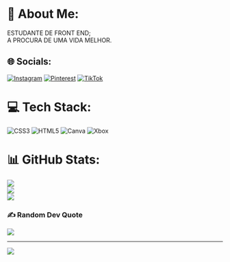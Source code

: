 # 💫 About Me:
ESTUDANTE DE FRONT END;<br>A PROCURA DE UMA VIDA MELHOR.


## 🌐 Socials:
[![Instagram](https://img.shields.io/badge/Instagram-%23E4405F.svg?logo=Instagram&logoColor=white)](https://instagram.com/nephastoo) [![Pinterest](https://img.shields.io/badge/Pinterest-%23E60023.svg?logo=Pinterest&logoColor=white)](https://pinterest.com/Nephastoo) [![TikTok](https://img.shields.io/badge/TikTok-%23000000.svg?logo=TikTok&logoColor=white)](https://tiktok.com/@nephastoo) 

# 💻 Tech Stack:
![CSS3](https://img.shields.io/badge/css3-%231572B6.svg?style=for-the-badge&logo=css3&logoColor=white) ![HTML5](https://img.shields.io/badge/html5-%23E34F26.svg?style=for-the-badge&logo=html5&logoColor=white) ![Canva](https://img.shields.io/badge/Canva-%2300C4CC.svg?style=for-the-badge&logo=Canva&logoColor=white) ![Xbox](https://img.shields.io/badge/xbox-%23107C10.svg?style=for-the-badge&logo=xbox&logoColor=white)
# 📊 GitHub Stats:
![](https://github-readme-stats.vercel.app/api?username=Tecno-jamp&theme=shadow_blue&hide_border=false&include_all_commits=false&count_private=false)<br/>
![](https://github-readme-streak-stats.herokuapp.com/?user=Tecno-jamp&theme=shadow_blue&hide_border=false)<br/>
![](https://github-readme-stats.vercel.app/api/top-langs/?username=Tecno-jamp&theme=shadow_blue&hide_border=false&include_all_commits=false&count_private=false&layout=compact)

### ✍️ Random Dev Quote
![](https://quotes-github-readme.vercel.app/api?type=horizontal&theme=dark)

---
[![](https://visitcount.itsvg.in/api?id=Tecno-jamp&icon=0&color=0)](https://visitcount.itsvg.in)

<!-- Proudly created with GPRM ( https://gprm.itsvg.in ) -->